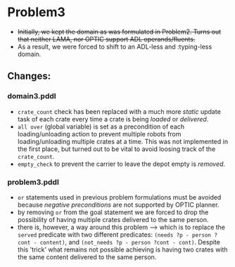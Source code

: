 # Problem3
- ~~Initially, we kept the domain as was formulated in Problem2. Turns out that neither LAMA, nor OPTIC support ADL operands/fluents.~~
- As a result, we were forced to shift to an ADL-less and :typing-less domain.

## Changes:
### domain3.pddl
- `crate_count` check has been replaced with a much more _static_ update task of each crate every time a crate is being _loaded_ or _delivered_.
- `all over` (global variable) is set as a precondition of each loading/unloading action to prevent multiple robots from loading/unloading multiple crates at a time. This was not implemented in the first place, but turned out to be vital to avoid loosing track of the `crate_count`. 
- `empty_check` to prevent the carrier to leave the depot empty is *removed*.

### problem3.pddl
- `or` statements used in previous problem formulations must be avoided because _negative preconditions_ are not supported by OPTIC planner.
- by removing `or` from the goal statement we are forced to drop the possibility of having multiple crates delivered to the same person.
- there is, however, a way around this problem --> which is to replace the `served` predicate with two different predicates: `(needs ?p - person ?cont - content)`, and  `(not_needs ?p - person ?cont - cont)`. Despite this 'trick' what remains not possible achieving is having two crates with the same content delivered to the same person.
